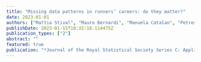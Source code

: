 ```yaml
---
title: "Missing data patterns in runners’ careers: do they matter?"
date: 2023-01-01
authors: ["Mattia Stival", "Mauro Bernardi", "Manuela Catalan", "Petros Dellaportas"]
publishDate: 2023-01-15T18:32:18.114475Z
publication_types: ["2"]
abstract: ""
featured: true
publication: "*Journal of the Royal Statistical Society Series C: Applied Statistics*"
---
```


